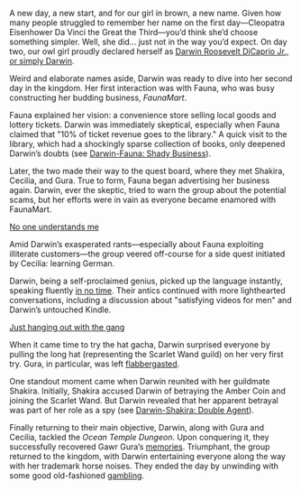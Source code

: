 <!-- title: Darwin Roosevelt Dicaprio Jr. -->
<!-- status: Alive -->

A new day, a new start, and for our girl in brown, a new name. Given how many people struggled to remember her name on the first day—Cleopatra Eisenhower Da Vinci the Great the Third—you’d think she’d choose something simpler. Well, she did... just not in the way you’d expect. On day two, our owl girl proudly declared herself as [Darwin Roosevelt DiCaprio Jr., or simply Darwin](https://www.youtube.com/live/WQRPyJ4zhC0?feature=shared&t=322).

Weird and elaborate names aside, Darwin was ready to dive into her second day in the kingdom. Her first interaction was with Fauna, who was busy constructing her budding business, _FaunaMart_.

Fauna explained her vision: a convenience store selling local goods and lottery tickets. Darwin was immediately skeptical, especially when Fauna claimed that "10% of ticket revenue goes to the library." A quick visit to the library, which had a shockingly sparse collection of books, only deepened Darwin’s doubts (see [Darwin-Fauna: Shady Business](#edge:moom-fauna)).

Later, the two made their way to the quest board, where they met Shakira, Cecilia, and Gura. True to form, Fauna began advertising her business again. Darwin, ever the skeptic, tried to warn the group about the potential scams, but her efforts were in vain as everyone became enamored with FaunaMart.

[No one understands me](#embed:https://www.youtube.com/live/WQRPyJ4zhC0?feature=shared&t=2260)

Amid Darwin’s exasperated rants—especially about Fauna exploiting illiterate customers—the group veered off-course for a side quest initiated by Cecilia: learning German.

Darwin, being a self-proclaimed genius, picked up the language instantly, speaking fluently [in no time](https://www.youtube.com/live/WQRPyJ4zhC0?feature=shared&t=3180). Their antics continued with more lighthearted conversations, including a discussion about "satisfying videos for men" and Darwin’s untouched Kindle.

[Just hanging out with the gang](#embed:https://www.youtube.com/live/WQRPyJ4zhC0?t=3758)

When it came time to try the hat gacha, Darwin surprised everyone by pulling the long hat (representing the Scarlet Wand guild) on her very first try. Gura, in particular, was left [flabbergasted](https://www.youtube.com/live/WQRPyJ4zhC0?feature=shared&t=3931).

One standout moment came when Darwin reunited with her guildmate Shakira. Initially, Shakira accused Darwin of betraying the Amber Coin and joining the Scarlet Wand. But Darwin revealed that her apparent betrayal was part of her role as a spy (see [Darwin-Shakira: Double Agent](#edge:kiara-moom)).

Finally returning to their main objective, Darwin, along with Gura and Cecilia, tackled the _Ocean Temple Dungeon_. Upon conquering it, they successfully recovered Gawr Gura’s [memories](https://www.youtube.com/live/WQRPyJ4zhC0?feature=shared&t=10437). Triumphant, the group returned to the kingdom, with Darwin entertaining everyone along the way with her trademark horse noises. They ended the day by unwinding with some good old-fashioned [gambling](https://www.youtube.com/live/WQRPyJ4zhC0?feature=shared&t=11457).